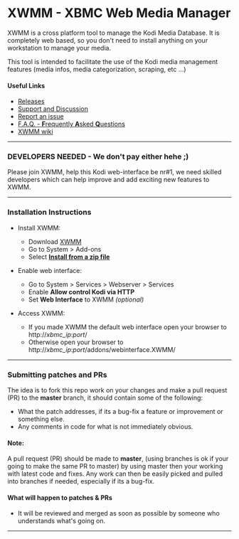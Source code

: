 XWMM - XBMC Web Media Manager
====

XWMM is a cross platform tool to manage the Kodi Media Database. It is completely web based, so you don't need to install anything on your workstation to manage your media.

This tool is intended to facilitate the use of the Kodi media management features (media infos, media categorization, scraping, etc ...)

#### Useful Links
* [Releases](https://github.com/slash2009/XWMM/releases)
* [Support and Discussion](http://forum.xbmc.org/showthread.php?tid=188839)
* [Report an issue](https://github.com/slash2009/XWMM/issues)
* [F.A.Q. - <b>F</b>requently <b>A</b>sked <b>Q</b>uestions](https://github.com/slash2009/XWMM/wiki/F.A.Q.-Frequently-asked-questions)
* [XWMM wiki](https://github.com/slash2009/XWMM/wiki)

- - -

### DEVELOPERS NEEDED - We don't pay either hehe ;)
Please join XWMM, help this Kodi web-interface be nr#1, we need skilled developers which can help improve and add exciting new features to XWMM.

- - -

### Installation Instructions

- Install XWMM:
  - Download [XWMM](https://github.com/slash2009/XWMM/releases)
  - Go to System > Add-ons
  - Select **[Install from a zip file](http://wiki.xbmc.org/index.php?title=HOW-TO:Install_an_Add-on_from_a_zip_file "HOW-TO:Install an Add-on from a zip file")**

- Enable web interface:
  - Go to System > Services > Webserver > Services
  - Enable **Allow control Kodi via HTTP**
  - Set **Web Interface** to XWMM *(optional)*

- Access XWMM:
  - If you made XWMM the default web interface open your browser to http://*xbmc_ip*:*port*/
  - Otherwise open your browser to http://*xbmc_ip*:*port*/addons/webinterface.XWMM/

- - -

### Submitting patches and PRs
The idea is to fork this repo work on your changes and make a pull request (PR) to the **master** branch, it should contain some of the following:

* What the patch addresses, if its a bug-fix a feature or improvement or something else.
* Any comments in code for what is not immediately obvious.

#### Note:
A pull request (PR) should be made to **master**, (using branches is ok if your going to make the same PR to master) by using master then your working with latest code and fixes. Any work can then be easily picked and pulled into branches if needed, especially if its a bug-fix.

#### What will happen to patches & PRs
* It will be reviewed and merged as soon as possible by someone who understands what's going on.

- - -
